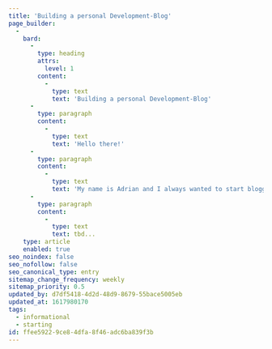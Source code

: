 ```yaml
---
title: 'Building a personal Development-Blog'
page_builder:
  -
    bard:
      -
        type: heading
        attrs:
          level: 1
        content:
          -
            type: text
            text: 'Building a personal Development-Blog'
      -
        type: paragraph
        content:
          -
            type: text
            text: 'Hello there!'
      -
        type: paragraph
        content:
          -
            type: text
            text: 'My name is Adrian and I always wanted to start blogging but somehow I never really got the grip of it because I never really knew what to blog about and when I did it took so much time to write everything down.'
      -
        type: paragraph
        content:
          -
            type: text
            text: tbd...
    type: article
    enabled: true
seo_noindex: false
seo_nofollow: false
seo_canonical_type: entry
sitemap_change_frequency: weekly
sitemap_priority: 0.5
updated_by: d7df5418-4d2d-48d9-8679-55bace5005eb
updated_at: 1617980170
tags:
  - informational
  - starting
id: ffee5922-9ce8-4dfa-8f46-adc6ba839f3b
---
```

